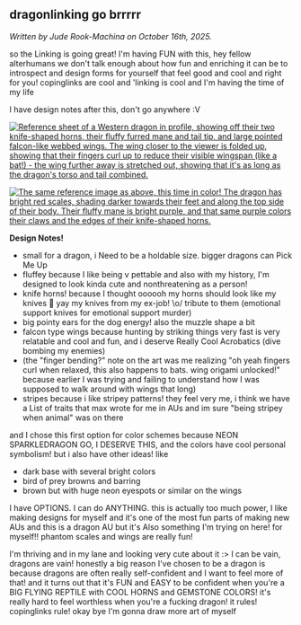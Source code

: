 ## dragonlinking go brrrrr

<p><i>Written by Jude Rook-Machina on October 16th, 2025.</i></p>

<p>so the Linking is going great! I'm having FUN with this, hey fellow alterhumans we don't talk enough about how fun and enriching it can be to introspect and design forms for yourself that feel good and cool and right for you! copinglinks are cool and 'linking is cool and I'm having the time of my life</p>

<p>I have design notes after this, don't go anywhere :V</p>

<a href="https://ibb.co/7Nk2Xj8K"><img src="https://i.ibb.co/NnTZstQK/Screenshot-2025-10-15-112841.png" alt="Reference sheet of a Western dragon in profile, showing off their two knife-shaped horns, their fluffy furred mane and tail tip, and large pointed falcon-like webbed wings. The wing closer to the viewer is folded up, showing that their fingers curl up to reduce their visible wingspan (like a bat!) - the wing further away is stretched out, showing that it's as long as the dragon's torso and tail combined." border="0"></a>

<a href="https://ibb.co/d0hC6s8m"><img src="https://i.ibb.co/7J9MVxsk/Screenshot-2025-10-15-174031.png" alt="The same reference image as above, this time in color! The dragon has bright red scales, shading darker towards their feet and along the top side of their body. Their fluffy mane is bright purple, and that same purple colors their claws and the edges of their knife-shaped horns." border="0"></a>

<p><b>Design Notes!</b></p>

<ul>
  <li>small for a dragon, i Need to be a holdable size. bigger dragons can Pick Me Up</li>
  <li>fluffey because I like being v pettable and also with my history, I'm designed to look kinda cute and nonthreatening as a person!</li>
  <li>knife horns! because I thought oooooh my horns should look like my knives 👀 yay my knives from my ex-job! \o/ tribute to them (emotional support knives for emotional support murder)</li>
  <li>big pointy ears for the dog energy! also the muzzle shape a bit</li>
  <li>falcon type wings because hunting by striking things very fast is very relatable and cool and fun, and i deserve Really Cool Acrobatics (dive bombing my enemies)</li>
  <li>(the "finger bending?" note on the art was me realizing "oh yeah fingers curl when relaxed, this also happens to bats. wing origami unlocked!" because earlier I was trying and failing to understand how I was supposed to walk around with wings that long)</li>
  <li>stripes because i like stripey patterns! they feel very me, i think we have a List of traits that max wrote for me in AUs and im sure "being stripey when animal" was on there</li>
</ul>

<p>and I chose this first option for color schemes because NEON SPARKLEDRAGON GO, I DESERVE THIS, and the colors have cool personal symbolism! but i also have other ideas! like</p>

<ul>
  <li>dark base with several bright colors</li>
  <li>bird of prey browns and barring</li>
  <li>brown but with huge neon eyespots or similar on the wings</li>
</ul>

<p>I have OPTIONS. I can do ANYTHING. this is actually too much power, I like making designs for myself and it's one of the most fun parts of making new AUs and this is a dragon AU but it's Also something I'm trying on here! for myself!! phantom scales and wings are really fun!</p>

<p>I'm thriving and in my lane and looking very cute about it :> I can be vain, dragons are vain! honestly a big reason I've chosen to be a dragon is because dragons are often really self-confident and I want to feel more of that! and it turns out that it's FUN and EASY to be confident when you're a BIG FLYING REPTILE with COOL HORNS and GEMSTONE COLORS! it's really hard to feel worthless when you're a fucking dragon! it rules! copinglinks rule! okay bye I'm gonna draw more art of myself</p>
